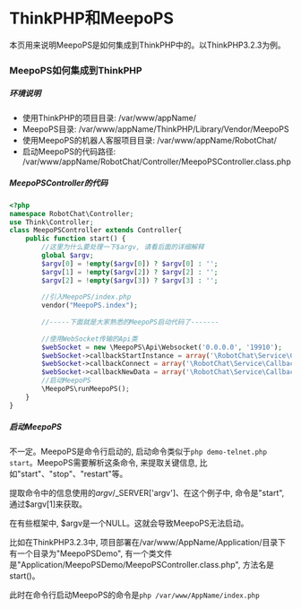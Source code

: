 # ThinkPHP和MeepoPS
本页用来说明MeepoPS是如何集成到ThinkPHP中的。以ThinkPHP3.2.3为例。

### MeepoPS如何集成到ThinkPHP

##### 环境说明

- 使用ThinkPHP的项目目录: /var/www/appName/
- MeepoPS目录: /var/www/appName/ThinkPHP/Library/Vendor/MeepoPS
- 使用MeepoPS的机器人客服项目目录: /var/www/appName/RobotChat/
- 启动MeepoPS的代码路径: /var/www/appName/RobotChat/Controller/MeepoPSController.class.php

##### MeepoPSController的代码
```php
<?php
namespace RobotChat\Controller;
use Think\Controller;
class MeepoPSController extends Controller{
    public function start() {
        //这里为什么要处理一下$argv, 请看后面的详细解释
        global $argv;
        $argv[0] = !empty($argv[0]) ? $argv[0] : '';
        $argv[1] = !empty($argv[2]) ? $argv[2] : '';
        $argv[2] = !empty($argv[3]) ? $argv[3] : '';
        
        //引入MeepoPS/index.php
        vendor("MeepoPS.index");
        
        //-----下面就是大家熟悉的MeepoPS启动代码了-------
        
        //使用WebSocket传输的Api类
        $webSocket = new \MeepoPS\Api\Websocket('0.0.0.0', '19910');
        $webSocket->callbackStartInstance = array('\RobotChat\Service\CallbackService', 'startInstance');
        $webSocket->callbackConnect = array('\RobotChat\Service\CallbackService', 'startInstance');
        $webSocket->callbackNewData = array('\RobotChat\Service\CallbackService', 'newData');
        //启动MeepoPS
        \MeepoPS\runMeepoPS();
    }
}
```

##### 启动MeepoPS

不一定。MeepoPS是命令行启动的, 启动命令类似于`php demo-telnet.php start`。MeepoPS需要解析这条命令, 来提取关键信息, 比如"start"、"stop"、"restart"等。

提取命令中的信息使用的$argv/$_SERVER['argv']、在这个例子中, 命令是"start", 通过$argv[1]来获取。

在有些框架中, $argv是一个NULL。这就会导致MeepoPS无法启动。

比如在ThinkPHP3.2.3中, 项目部署在/var/www/AppName/Application/目录下有一个目录为"MeepoPSDemo",  有一个类文件是"Application/MeepoPSDemo/MeepoPSController.class.php", 方法名是start()。

此时在命令行启动MeepoPS的命令是`php /var/www/AppName/index.php `